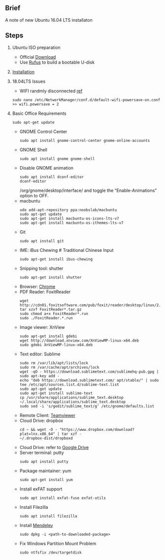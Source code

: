 ## Brief
A note of new Ubuntu 16.04 LTS installaton

## Steps
1. Ubuntu ISO preparation
    - Official [Download](http://releases.ubuntu.com/16.04/)
    - Use [Rufus](https://rufus.akeo.ie/) to build a bootable U-disk

2. [Installation](https://tutorials.ubuntu.com/tutorial/tutorial-install-ubuntu-desktop-1604#0)    
    
3. 18.04LTS Issues
    - WIFI randmly disconnected [ref](https://support.system76.com/articles/wireless/)
    ```
    sudo nano /etc/NetworkManager/conf.d/default-wifi-powersave-on.conf
    >> wifi.powersave = 2
    ```

4. Basic Office Requirements
    ```
    sudo apt-get update
    ```
    - GNOME Control Center
        ```
        sudo apt install gnome-control-center gnome-online-accounts
        ```
    - GNOME Shell
        ```    
        sudo apt install gnome gnome-shell
        ```
    - Disable GNOME animation
        ```        
        sudo apt install dconf-editor
        dconf-editor
        ```         
        /org/gnome/desktop/interface/ and toggle the “Enable-Animations” option to OFF.
    - macbuntu
        ```
        udo add-apt-repository ppa:noobslab/macbuntu
        sudo apt-get update
        sudo apt-get install macbuntu-os-icons-lts-v7
        sudo apt-get install macbuntu-os-ithemes-lts-v7        
        ```        
    - Git
        ```
        sudo apt install git
        ```
    - IME: iBus Chewing # Traditional Chinese Input
        ```
        sudo apt-get install ibus-chewing
        ```        
    - Snipping tool: shutter
        ```
        sudo apt-get install shutter
        ```
    - Browser: [Chrome](https://www.google.com/intl/en-US/chrome/browser/)
    - PDF Reader: FoxitReader
        ```
        wget http://cdn01.foxitsoftware.com/pub/foxit/reader/desktop/linux/2.x/2.1/en_us/FoxitReader2.1.0805_Server_x64_enu_Setup.run.tar.gz
        tar xzvf FoxitReader*.tar.gz
        sudo chmod a+x FoxitReader*.run
        sudo ./FoxitReader.*.run
        ```    
    - Image viewer: XnView
        ```    
        sudo apt-get install gdebi
        wget http://download.xnview.com/XnViewMP-linux-x64.deb
        sudo gdebi XnViewMP-linux-x64.deb
        ```        
    - Text editor: Sublime
        ```
        sudo rm /var/lib/apt/lists/lock
        sudo rm /var/cache/apt/archives/lock
        wget -qO - https://download.sublimetext.com/sublimehq-pub.gpg | sudo apt-key add -
        echo "deb https://download.sublimetext.com/ apt/stable/" | sudo tee /etc/apt/sources.list.d/sublime-text.list
        sudo apt-get update        
        sudo apt-get install sublime-text
        cp /usr/share/applications/sublime_text.desktop ~/.local/share/applications/sublime_text.desktop
        sudo sed -i 's/gedit/sublime_text/g' /etc/gnome/defaults.list
        ```        
    - Remote Client: [Teamviewer](https://community.teamviewer.com/t5/Knowledge-Base/How-to-install-TeamViewer-on-Ubuntu/ta-p/45)         
    - Cloud Drive: dropbox
        ```
        cd ~ && wget -O - "https://www.dropbox.com/download?plat=lnx.x86_64" | tar xzf -
        ~/.dropbox-dist/dropboxd
        ```        
    - Cloud Drive: refer to [Google Drive](https://www.omgubuntu.co.uk/2016/08/use-google-drive-ubuntu-16-04-linux-desktops)
    - Server terminal: putty
        ```        
        sudo apt install putty
        ```        
    - Package maintainer: yum
        ```        
        sudo apt-get install yum
        ```        
    - Install exFAT support
        ```         
        sudo apt install exfat-fuse exfat-utils
        ```        
    - Install Filezilla
        ```
        sudo apt install filezilla
        ```
    - Install [Mendeley](https://www.mendeley.com/repositories/ubuntu/stable/amd64/mendeleydesktop-latest)
        ```    
        sudo dpkg -i <path-to-downloaded-package>
        ```
    - Fix Windows Partition Mount Problem
        ```    
        sudo ntfsfix /dev/targetdisk
        ```    

